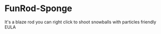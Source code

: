# FunRod-Sponge
It's a blaze rod you can right click to shoot snowballs with particles friendly EULA
